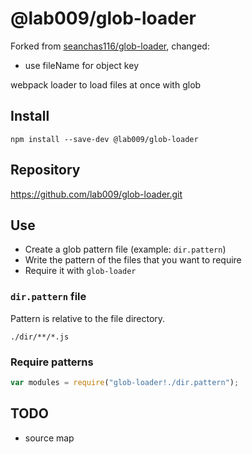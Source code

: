 # @lab009/glob-loader

Forked from [seanchas116/glob-loader](https://github.com/seanchas116/glob-loader), changed:
 - use fileName for object key

webpack loader to load files at once with glob

## Install

```
npm install --save-dev @lab009/glob-loader
```

## Repository

https://github.com/lab009/glob-loader.git

## Use

* Create a glob pattern file (example: `dir.pattern`)
* Write the pattern of the files that you want to require
* Require it with `glob-loader`

### `dir.pattern` file

Pattern is relative to the file directory.

```
./dir/**/*.js
```

### Require patterns

```js
var modules = require("glob-loader!./dir.pattern");
```

## TODO

* source map
